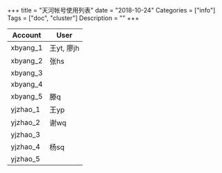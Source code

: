 +++
title = "天河帐号使用列表"
date = "2018-10-24"
Categories = ["info"]
Tags = ["doc", "cluster"]
Description = ""
+++

| Account  | User       |
|----------|------------|
| xbyang_1 | 王yt, 廖jh |
| xbyang_2 | 张hs       |
| xbyang_3 |            |
| xbyang_4 |            |
| xbyang_5 | 滕q        |
| yjzhao_1 | 王yp       |
| yjzhao_2 | 谢wq       |
| yjzhao_3 |            |
| yjzhao_4 | 杨sq       |
| yjzhao_5 |            |
